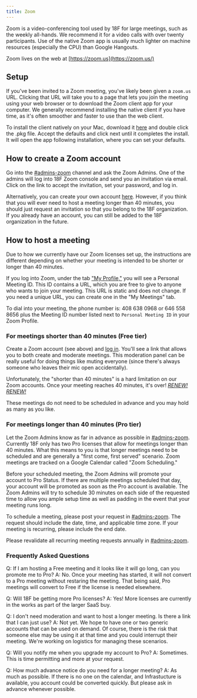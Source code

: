 ```yaml
---
title: Zoom
---
```


Zoom is a video-conferencing tool used by 18F for large meetings, such as the weekly all-hands.
We recommend it for a video calls with over twenty participants. Use of the native Zoom app is
usually much lighter on machine resources (especially the CPU) than Google Hangouts.

Zoom lives on the web at [https://zoom.us](https://zoom.us/)

## Setup

If you've been invited to a Zoom meeting, you've likely been given a `zoom.us` URL. Clicking
that URL will take you to a page that lets you join the meeting using your web browser or to
download the Zoom client app for your computer. We generally recommend installing the native 
client if you have time, as it's often smoother and faster to use than the web client.

To install the client natively on your Mac, download it [here](https://zoom.us/client/latest/zoomusInstaller.pkg)
and double click the .pkg file. Accept the defaults and click next until it completes the install.
It will open the app following installation, where you can set your defaults. 

## How to create a Zoom account

Go into the [#admins-zoom](https://gsa-tts.slack.com/messages/admins-zoom) channel and ask the Zoom Admins. 
One of the admins will log into 18F Zoom console and send you an invitation via email. Click on the link to accept
the invitation, set your password, and log in. 

Alternatively, you can create your own account [here](https://zoom.us/signup). However, if you 
think that you will ever need to host a meeting longer than 40 minutes, you should just request 
an invitation so that you belong to the 18F organization. If you already have an account, you
can still be added to the 18F organization in the future. 

## How to host a meeting

Due to how we currently have our Zoom licenses set up, the instructions are different depending on
whether your meeting is intended to be shorter or longer than 40 minutes.

If you log into Zoom, under the tab ["My Profile,"](https://zoom.us/profile) you will see a Personal Meeting ID. This ID contains 
a URL, which you are free to give to anyone who wants to join your meeting. This URL is static and does
not change. If you need a unique URL, you can create one in the "My Meetings" tab. 

To dial into your meeting, the phone number is: 408 638 0968 or 646 558 8656 plus the Meeting ID number listed next to `Personal Meeting ID` in your Zoom Profile.

### For meetings shorter than 40 minutes (Free tier)

Create a Zoom account (see above) and [log in](https://zoom.us/signin). You'll see a link that allows
you to both create and moderate meetings. This moderation panel can be really useful for doing things
like muting everyone (since there's always someone who leaves their mic open accidentally).

Unfortunately, the "shorter than 40 minutes" is a hard limitation on our Zoom accounts. Once your
meeting reaches 40 minutes, it's over! [_RENEW! RENEW!_](http://scifi.stackexchange.com/questions/22080/what-did-the-crowd-think-it-took-to-win-renewal-in-carrousel)

These meetings do not need to be scheduled in advance and you may hold as many as you like. 

### For meetings longer than 40 minutes (Pro tier)

Let the Zoom Admins know as far in advance as possible in [#admins-zoom](https://gsa-tts.slack.com/messages/admins-zoom).
Currently 18F only has two Pro licenses that allow for meetings longer than 40 minutes. What 
this means to you is that longer meetings need to be scheduled and are generally a "first come, 
first served" scenario. Zoom meetings are tracked on a Google Calendar called "Zoom Scheduling." 

Before your scheduled meeting, the Zoom Admins will promote your account to Pro Status. If there are multiple 
meetings scheduled that day, your account will be promoted as soon as the Pro account is available. The Zoom Admins will try to schedule 30 minutes on each side of the requested time to allow you ample setup time as well as padding in the event that your meeting runs long. 

To schedule a meeting, please post your request in [#admins-zoom](https://gsa-tts.slack.com/messages/admins-zoom).
The request should include the date, time, and applicable time zone. If your meeting is recurring, 
please include the end date. 

Please revalidate all recurring meeting requests annually in [#admins-zoom](https://gsa-tts.slack.com/messages/admins-zoom).

### Frequently Asked Questions

Q: If I am hosting a Free meeting and it looks like it will go long, can you promote me to Pro? 
A: No. Once your meeting has started, it will not convert to a Pro meeting without restaring the meeting. 
That being said, Pro meetings will convert to Free if the license is needed elsewhere. 

Q: Will 18F be getting more Pro licenses? 
A: Yes! More licenses are currently in the works as part of the larger SaaS buy. 

Q: I don't need moderation and want to host a longer meeting. Is there a link that I can just use? 
A: Not yet. We hope to have one or two generic accounts that can be used on demand. Of course, there is
the risk that someone else may be using it at that time and you could interrupt their meeting. We're 
working on logistics for managing these scenarios. 

Q: Will you notify me when you upgrade my account to Pro? 
A: Sometimes. This is time permitting and more at your request. 

Q: How much advance notice do you need for a longer meeting?
A: As much as possible. If there is no one on the calendar, and Infrastucture is available, you account
could be converted quickly. But please ask in advance whenever possible. 

